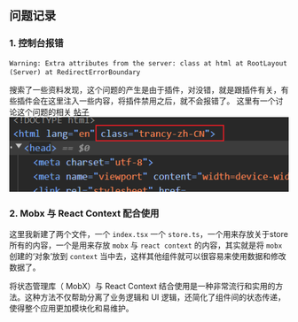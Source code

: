 ## 问题记录

### 1. 控制台报错
```
Warning: Extra attributes from the server: class at html at RootLayout (Server) at RedirectErrorBoundary
```

搜索了一些资料发现，这个问题的产生是由于插件，对没错，就是跟插件有关，有些插件会在这里注入一些内容，将插件禁用之后，就不会报错了。
这里有一个讨论这个问题的相关 [帖子](https://stackoverflow.com/questions/75337953/what-causes-nextjs-warning-extra-attributes-from-the-server-data-new-gr-c-s-c)
![alt text](public/image.png)

### 2. Mobx 与 React Context 配合使用

这里我新建了两个文件，一个 `index.tsx` 一个 `store.ts`，一个用来存放关于store所有的内容，一个是用来存放 `mobx` 与 `react context` 的内容，其实就是将 `mobx` 创建的‘对象’放到 `context` 当中去，这样其他组件就可以很容易来使用数据和修改数据了。

将状态管理库（ MobX）与 React Context 结合使用是一种非常流行和实用的方法。这种方法不仅帮助分离了业务逻辑和 UI 逻辑，还简化了组件间的状态传递，使得整个应用更加模块化和易维护。